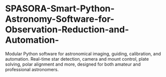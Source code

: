# SPASORA-Smart-Python-Astronomy-Software-for-Observation-Reduction-and-Automation-
Modular Python software for astronomical imaging, guiding, calibration, and automation. Real-time star detection, camera and mount control, plate solving, polar alignment and more, designed for both amateur and professional astronomers.
